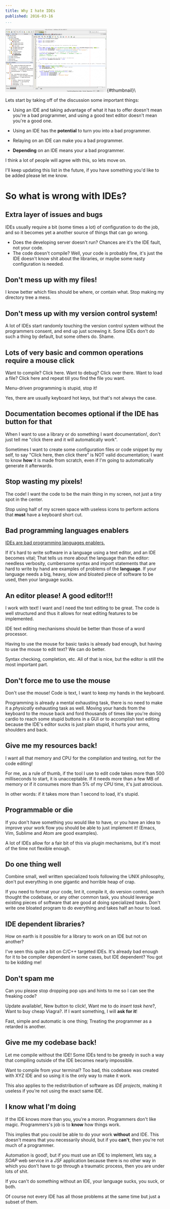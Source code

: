 ```yaml
---
title: Why I hate IDEs
published: 2016-03-16
...
```


![](/img/hateide/thumbnail.png){#thumbnail}\

Lets start by taking off of the discussion some important things:

* Using an IDE and taking advantage of what it has to offer doesn't mean you're
  a bad programmer, and using a good text editor doesn't mean you're a good one.

* Using an IDE has the **potential** to turn you into a bad programmer.

* Relaying on an IDE can make you a bad programmer.

* **Depending** on an IDE means your a bad programmer.

I think a lot of people will agree with this, so lets move on.

I'll keep updating this list in the future, if you have something you'd like to
be added please let me know.

<!--more-->

# So what is wrong with IDEs?

## Extra layer of issues and bugs

IDEs usually require a bit (some times a lot) of configuration to do the job,
and so it becomes yet a another source of things that can go wrong.

* Does the developing server doesn't run? Chances are it's the IDE fault, not
  your code.
* The code doesn't compile? Well, your code is probably fine, it's just the IDE
  doesn't know shit about the libraries, or maybe some nasty configuration is
  needed.

## Don't mess up with my files!

I know better which files should be where, or contain what. Stop making my
directory tree a mess.

## Don't mess up with my version control system!

A lot of IDEs start randomly touching the version control system without the
programmers consent, and end up just screwing it. Some IDEs don't do such a
thing by default, but some others do. Shame.

## Lots of very basic and common operations require a mouse click

Want to compile? Click here. Want to debug? Click over there. Want to load a
file? Click here and repeat till you find the file you want.

Menu-driven programming is stupid, stop it!

Yes, there are usually keyboard hot keys, but that's not always the case.

## Documentation becomes optional if the IDE has button for that

When I want to use a library or do something I want documentation!, don't just
tell me "click there and it will automatically work".

Sometimes I want to create some configuration files or code snippet by my self,
to say "Click here, then click there" is NOT valid documentation; I want to know
**how** it is made from scratch, even if I'm going to automatically generate it
afterwards.


## Stop wasting my pixels!

The code! I want the code to be the main thing in my
screen, not just a tiny spot in the center.

Stop using half of my screen space with useless icons to perform actions that
**must** have a keyboard short cut.


## Bad programming languages enablers

[IDEs are bad programming languages
enablers.](https://dzone.com/articles/ide-bad-programming-language)

If it's hard to write software in a language using a text editor, and an IDE
becomes vital; That tells us more about the language than the editor: needless
verbosity, cumbersome syntax and import statements that are hard to write by
hand are examples of problems of the **language**. If your language needs a big,
heavy, slow and bloated piece of software to be used, then your language sucks.

## An editor please! A good editor!!!

I work with text! I want and I need the text editing to be great. The code is
well structured and thus it allows for neat editing features to be implemented.

IDE text editing mechanisms should be better than those of a word processor.

Having to use the mouse for basic tasks is already bad enough, but having to use
the mouse to edit text? We can do better.

Syntax checking, completion, etc. All of that is nice, but the editor is still
the most important part.

## Don't force me to use the mouse

Don't use the mouse! Code is text, I want to keep my hands in the keyboard.

Programming is already a mental exhausting task, there is no need to make it a
*physically* exhausting task as well. Moving your hands from the keyboard to the
mouse back and ford thousands of times like you're doing cardio to reach some
stupid buttons in a GUI or to accomplish text editing because the IDE's editor
sucks is just plain stupid, it hurts your arms, shoulders and back.

## Give me my resources back!

I want all that memory and CPU for the compilation and testing, not for the code
editing!

For me, as a rule of thumb, if the tool I use to edit code takes more than 500
milliseconds to start, it is unacceptable. If it needs more than a few MB of
memory or if it consumes more than 5% of my CPU time, it's just atrocious.

In other words: if it takes more than 1 second to load, it's stupid.

## Programmable or die

If you don't have something you would like to have, or you have an idea to
improve your work flow you should be able to just implement it! (Emacs, Vim,
Sublime and Atom are good examples).

A lot of IDEs allow for a fair bit of this via plugin mechanisms, but it's most
of the time not flexible enough.

## Do one thing well

Combine small, well written specialized tools following the UNIX philosophy,
don't put everything in one gigantic and horrible heap of crap.

If you need to format your code, lint it, compile it, do version control, search
thought the codebase, or any other common task, you should leverage existing
pieces of software that are good at doing specialized tasks. Don't write one
bloated program to do everything and takes half an hour to load.

## IDE dependent libraries?

How on earth is it possible for a library to work on an IDE but not on another?

I've seen this quite a bit on C/C++ targeted IDEs. It's already bad enough for
it to be compiler dependent in some cases, but IDE dependent? You got to be
kidding me!

## Don't spam me

Can you please stop dropping pop ups and hints to me so I can see the freaking
code?

Update available!, New button to click!, Want me to do *insert task here*?, Want
to buy cheap Viagra?. If I want something, I will **ask for it**!

Fast, simple and automatic is one thing; Treating the programmer as a retarded
is another.

## Give me my codebase back!

Let me compile without the IDE! Some IDEs tend to be greedy in such a way that
compiling outside of the IDE becomes nearly impossible.

Want to compile from your terminal? Too bad, this codebase was created with XYZ
IDE and so using it is the only way to make it work.

This also applies to the redistribution of software as *IDE projects*, making it
useless if you're not using the exact same IDE.


## I know what I'm doing

If the IDE knows more than you, you're a moron. Programmers don't like magic.
Programmers's job is to **know** how things work.

This implies that you could be able to do your work **without** and IDE. This
doesn't means that you necessarily should, but if you **can't**, then you're not
much of a programmer.

Automation is good!, but if you must use an IDE to implement, lets say, a *SOAP*
web service in a *JSF* application because there is no other way in which you
don't have to go through a traumatic process, then you are under lots of shit.

If you can't do something without an IDE, your language sucks, you suck, or
both.

Of course not every IDE has all those problems at the same time but just a
subset of them.
